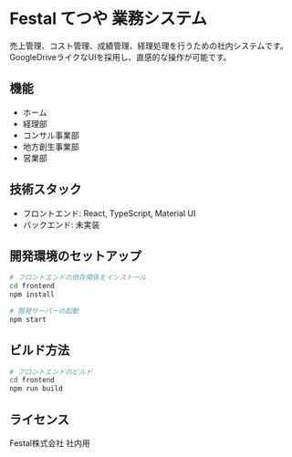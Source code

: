# Festal てつや 業務システム

売上管理、コスト管理、成績管理、経理処理を行うための社内システムです。
GoogleDriveライクなUIを採用し、直感的な操作が可能です。

## 機能

- ホーム
- 経理部
- コンサル事業部
- 地方創生事業部
- 営業部

## 技術スタック

- フロントエンド: React, TypeScript, Material UI
- バックエンド: 未実装

## 開発環境のセットアップ

```bash
# フロントエンドの依存関係をインストール
cd frontend
npm install

# 開発サーバーの起動
npm start
```

## ビルド方法

```bash
# フロントエンドのビルド
cd frontend
npm run build
```

## ライセンス

Festal株式会社 社内用 